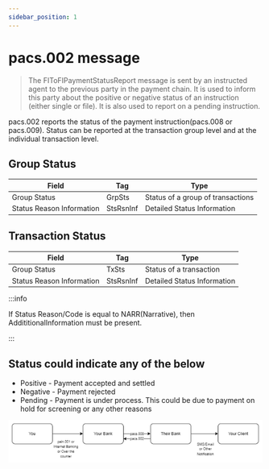 ```yaml
---
sidebar_position: 1
---
```


# pacs.002 message

> The FIToFIPaymentStatusReport message is sent by an instructed agent to the previous party in the payment chain. It is used to inform this party about the positive or negative status of an instruction (either single or file). It is also used to report on a pending instruction.

pacs.002 reports the status of the payment instruction(pacs.008 or pacs.009). Status can be reported at the transaction group level and at the individual transaction level.

## Group Status

| Field                     | Tag       | Type                              |
| ------------------------- | --------- | --------------------------------- |
| Group Status              | GrpSts    | Status of a group of transactions |
| Status Reason Information | StsRsnInf | Detailed Status Information       |

## Transaction Status

| Field                     | Tag       | Type                        |
| ------------------------- | --------- | --------------------------- |
| Group Status              | TxSts     | Status of a transaction     |
| Status Reason Information | StsRsnInf | Detailed Status Information |

:::info

If Status Reason/Code is equal to NARR(Narrative), then AddititionalInformation must be present.

:::

## Status could indicate any of the below

- Positive - Payment accepted and settled
- Negative - Payment rejected
- Pending - Payment is under process. This could be due to payment on hold for screening or any other reasons

![pacs.002](./img/pacs.002.png)

